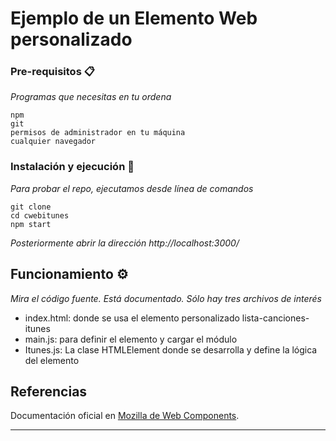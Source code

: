 # Ejemplo de un Elemento Web personalizado <lista-canciones-itunes>

### Pre-requisitos 📋

_Programas que necesitas en tu ordena_

```
npm
git
permisos de administrador en tu máquina
cualquier navegador
```

### Instalación y ejecución 🔧

_Para probar el repo, ejecutamos desde línea de comandos_

```
git clone
cd cwebitunes
npm start
```

_Posteriormente abrir la dirección http://localhost:3000/_


## Funcionamiento ⚙️

_Mira el código fuente. Está documentado. Sólo hay tres archivos de interés_

* index.html: donde se usa el elemento personalizado lista-canciones-itunes
* main.js: para definir  el elemento y cargar el módulo
* Itunes.js: La clase HTMLElement donde se desarrolla y define la lógica del elemento

## Referencias 

Documentación oficial en [Mozilla de Web Components](https://developer.mozilla.org/en-US/docs/Web/Web_Components).

---
